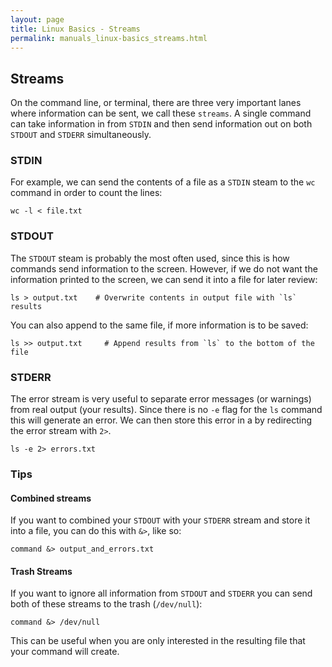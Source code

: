 ```yaml
---
layout: page
title: Linux Basics - Streams
permalink: manuals_linux-basics_streams.html
---
```


## Streams

On the command line, or terminal, there are three very important lanes where information can be sent, we call these `streams`.
A single command can take information in from `STDIN` and then send information out on both `STDOUT` and `STDERR` simultaneously.

### STDIN

For example, we can send the contents of a file as a `STDIN` steam to the `wc` command in order to count the lines:

```
wc -l < file.txt
```

### STDOUT

The `STDOUT` steam is probably the most often used, since this is how commands send information to the screen.
However, if we do not want the information printed to the screen, we can send it into a file for later review:

```
ls > output.txt    # Overwrite contents in output file with `ls` results
```

You can also append to the same file, if more information is to be saved:

```
ls >> output.txt     # Append results from `ls` to the bottom of the file
```

### STDERR

The error stream is very useful to separate error messages (or warnings) from real output (your results).
Since there is no `-e` flag for the `ls` command this will generate an error. We can then store this error in a by redirecting the error stream with `2>`.

```
ls -e 2> errors.txt
```

### Tips

#### Combined streams

If you want to combined your `STDOUT` with your `STDERR` stream and store it into a file, you can do this with `&>`, like so:

```
command &> output_and_errors.txt
```

#### Trash Streams

If you want to ignore all information from `STDOUT` and `STDERR` you can send both of these streams to the trash (`/dev/null`):

```
command &> /dev/null
```

This can be useful when you are only interested in the resulting file that your command will create.
